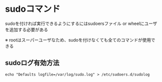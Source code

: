 # sudoコマンド

sudoを付ければ実行できるようにするにはsudoersファイル or wheelにユーザを追加する必要がある

※ rootはスーパーユーザなため、sudoを付けなくても全てのコマンドが使用できる

## sudoログ有効方法

`echo "Defaults logfile=/var/log/sudo.log" > /etc/sudoers.d/sudolog`

